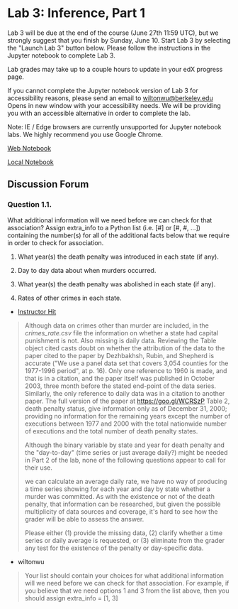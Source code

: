 # Lab 3: Inference, Part 1

Lab 3 will be due at the end of the course (June 27th 11:59 UTC), but we strongly suggest that you finish by Sunday, June 10. Start Lab 3 by selecting the "Launch Lab 3" button below. Please follow the instructions in the Jupyter notebook to complete Lab 3.


Lab grades may take up to a couple hours to update in your edX progress page.

If you cannot complete the Jupyter notebook version of Lab 3 for accessibility reasons, please send an email to wiltonwu@berkeley.edu Opens in new window with your accessibility needs. We will be providing you with an accessible alternative in order to complete the lab.

Note: IE / Edge browsers are currently unsupported for Jupyter notebook labs. We highly recommend you use Google Chrome. 

[Web Notebook](https://hub.data8x.berkeley.edu/user/59d217c894d11dbd21d2d37ef6ae9675/git-pull?repo=git://reposync/materials-x18&subPath=materials/x18/lab/2/lab03/lab03.ipynb)

[Local Notebook](./labs/lab03.ipynb)

## Discussion Forum

### Question 1.1.

What additional information will we need before we can check for that association? Assign extra_info to a Python list (i.e. [#] or [#, #, ...]) containing the number(s) for all of the additional facts below that we require in order to check for association.

1) What year(s) the death penalty was introduced in each state (if any).

2) Day to day data about when murders occurred.

3) What year(s) the death penalty was abolished in each state (if any).

4) Rates of other crimes in each state.

+ [Instructor Hit](https://courses.edx.org/courses/course-v1:BerkeleyX+Data8.2x+1T2018/courseware/0eeac50995794429b04ca715f4effd91/a3362f0326cd40a4b2c7284f9618db3f/1?activate_block_id=block-v1%3ABerkeleyX%2BData8.2x%2B1T2018%2Btype%40vertical%2Bblock%4027d6ac90b9f64406adc4fff2adb1d29e)

>Although data on crimes other than murder are included, in the *crimes_rate.csv* file the information on whether a state had capital punishment is not. Also missing is daily data. Reviewing the Table object cited casts doubt on whether the attribution of the data to the paper cited to the paper by Dezhbakhsh, Rubin, and Shepherd is accurate ("We use a panel data set that covers 3,054 counties for the 1977-1996 period", at p. 16). Only one reference to 1960 is made, and that is in a citation, and the paper itself was published in October 2003, three month before the stated end-point of the data series. Similarly, the only reference to daily data was in a citation to another paper. The full version of the paper at https://goo.gl/WCRSzP Table 2, death penalty status, give information only as of December 31, 2000; providing no information for the remaining years except the number of executions between 1977 and 2000 with the total nationwide number of executions and the total number of death penalty states.
>
> Although the binary variable by state and year for death penalty and the "day-to-day" (time series or just average daily?) might be needed in Part 2 of the lab, none of the following questions appear to call for their use.
> 
>  we can calculate an average daily rate, we have no way of producing a time series showing for each year and day by state whether a murder was committed. As with the existence or not of the death penalty, that information can be researched, but given the possible multiplicity of data sources and coverage, it's hard to see how the grader will be able to assess the answer.
>
> Please either (1) provide the missing data, (2) clarify whether a time series or daily average is requested, or (3) eliminate from the grader any test for the existence of the penalty or day-specific data.

+ wiltonwu

> Your list should contain your choices for what additional information will we need before we can check for that association. For example, if you believe that we need options 1 and 3 from the list above, then you should assign extra_info = [1, 3]


